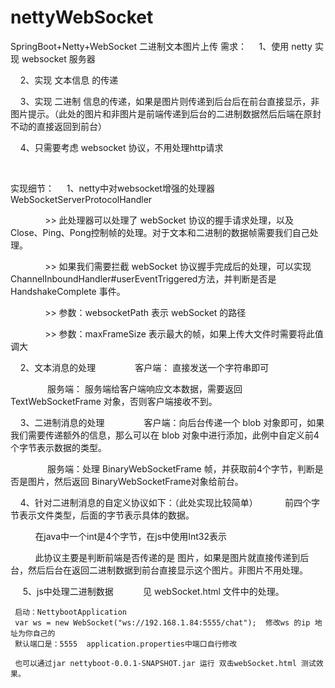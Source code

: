 # nettyWebSocket
SpringBoot+Netty+WebSocket 二进制文本图片上传
需求：
    1、使用 netty 实现 websocket 服务器

    2、实现 文本信息 的传递

    3、实现 二进制 信息的传递，如果是图片则传递到后台后在前台直接显示，非图片提示。（此处的图片和非图片是前端传递到后台的二进制数据然后后端在原封不动的直接返回到前台）

    4、只需要考虑 websocket 协议，不用处理http请求

 

实现细节：
    1、netty中对websocket增强的处理器
          WebSocketServerProtocolHandler 

              >> 此处理器可以处理了 webSocket 协议的握手请求处理，以及 Close、Ping、Pong控制帧的处理。对于文本和二进制的数据帧需要我们自己处理。

              >> 如果我们需要拦截 webSocket 协议握手完成后的处理，可以实现ChannelInboundHandler#userEventTriggered方法，并判断是否是 HandshakeComplete 事件。

              >> 参数：websocketPath 表示 webSocket 的路径

              >> 参数：maxFrameSize 表示最大的帧，如果上传大文件时需要将此值调大

    2、文本消息的处理
               客户端： 直接发送一个字符串即可

               服务端： 服务端给客户端响应文本数据，需要返回  TextWebSocketFrame 对象，否则客户端接收不到。

    3、二进制消息的处理
               客户端：向后台传递一个 blob 对象即可，如果我们需要传递额外的信息，那么可以在 blob 对象中进行添加，此例中自定义前4个字节表示数据的类型。

               服务端：处理 BinaryWebSocketFrame 帧，并获取前4个字节，判断是否是图片，然后返回 BinaryWebSocketFrame对象给前台。

    4、针对二进制消息的自定义协议如下：（此处实现比较简单）
          前四个字节表示文件类型，后面的字节表示具体的数据。

          在java中一个int是4个字节，在js中使用Int32表示

          此协议主要是判断前端是否传递的是 图片，如果是图片就直接传递到后台，然后后台在返回二进制数据到前台直接显示这个图片。非图片不用处理。

     5、js中处理二进制数据
           见 webSocket.html 文件中的处理。
           
     启动：NettybootApplication   
     var ws = new WebSocket("ws://192.168.1.84:5555/chat");  修改ws 的ip 地址为你自己的
     默认端口是：5555  application.properties中端口自行修改
     
     也可以通过jar nettyboot-0.0.1-SNAPSHOT.jar 运行 双击webSocket.html 测试效果。
     
     
